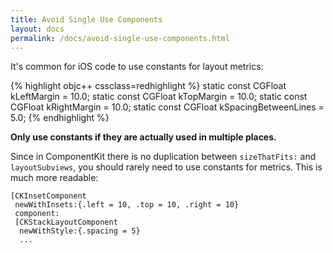 ```yaml
---
title: Avoid Single Use Components
layout: docs
permalink: /docs/avoid-single-use-components.html
---
```


It's common for iOS code to use constants for layout metrics:

{% highlight objc++ cssclass=redhighlight %}
static const CGFloat kLeftMargin = 10.0;
static const CGFloat kTopMargin = 10.0;
static const CGFloat kRightMargin = 10.0;
static const CGFloat kSpacingBetweenLines = 5.0;
{% endhighlight %}

**Only use constants if they are actually used in multiple places.**

Since in ComponentKit there is no duplication between `sizeThatFits:` and `layoutSubviews`, you should rarely need to use constants for metrics. This is much more readable:

```objc++
[CKInsetComponent
 newWithInsets:{.left = 10, .top = 10, .right = 10}
 component:
 [CKStackLayoutComponent
  newWithStyle:{.spacing = 5}
  ...
```

